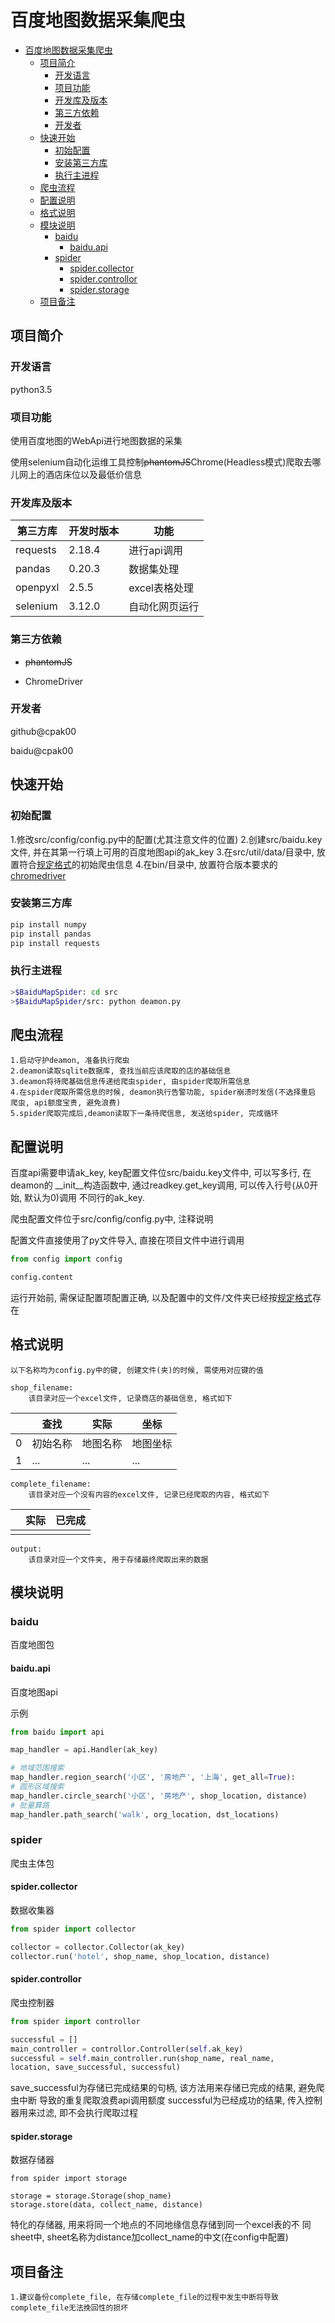 # 百度地图数据采集爬虫

<!-- TOC -->

- [百度地图数据采集爬虫](#百度地图数据采集爬虫)
    - [项目简介](#项目简介)
        - [开发语言](#开发语言)
        - [项目功能](#项目功能)
        - [开发库及版本](#开发库及版本)
        - [第三方依赖](#第三方依赖)
        - [开发者](#开发者)
    - [快速开始](#快速开始)
        - [初始配置](#初始配置)
        - [安装第三方库](#安装第三方库)
        - [执行主进程](#执行主进程)
    - [爬虫流程](#爬虫流程)
    - [配置说明](#配置说明)
    - [格式说明](#格式说明)
    - [模块说明](#模块说明)
        - [baidu](#baidu)
            - [baidu.api](#baiduapi)
        - [spider](#spider)
            - [spider.collector](#spidercollector)
            - [spider.controllor](#spidercontrollor)
            - [spider.storage](#spiderstorage)
    - [项目备注](#项目备注)

<!-- /TOC -->

## 项目简介

### 开发语言
python3.5

### 项目功能
使用百度地图的WebApi进行地图数据的采集

使用selenium自动化运维工具控制~~phantomJS~~Chrome(Headless模式)爬取去哪儿网上的酒店床位以及最低价信息


### 开发库及版本
第三方库 | 开发时版本 | 功能
---------|------------|----------
requests | 2.18.4     | 进行api调用
pandas   | 0.20.3     | 数据集处理
openpyxl | 2.5.5      | excel表格处理
selenium | 3.12.0     | 自动化网页运行

### 第三方依赖

* ~~phantomJS~~

* ChromeDriver

### 开发者

github@cpak00

baidu@cpak00

## 快速开始

### 初始配置
1.修改src/config/config.py中的配置(尤其注意文件的位置)
2.创建src/baidu.key文件, 并在其第一行填上可用的百度地图api的ak_key
3.在src/util/data/目录中, 放置符合[规定格式](#格式说明)的初始爬虫信息
4.在bin/目录中, 放置符合版本要求的[chromedriver](https://sites.google.com/a/chromium.org/chromedriver/downloads)

### 安装第三方库
```bash
pip install numpy
pip install pandas
pip install requests
```

### 执行主进程
```bash
>$BaiduMapSpider: cd src
>$BaiduMapSpider/src: python deamon.py
```

## 爬虫流程

    1.启动守护deamon, 准备执行爬虫
    2.deamon读取sqlite数据库, 查找当前应该爬取的店的基础信息
    3.deamon将待爬基础信息传递给爬虫spider, 由spider爬取所需信息
    4.在spider爬取所需信息的时候, deamon执行告警功能, spider崩溃时发信(不选择重启
    爬虫, api额度宝贵, 避免浪费)
    5.spider爬取完成后,deamon读取下一条待爬信息, 发送给spider, 完成循环

## 配置说明
百度api需要申请ak_key, key配置文件位src/baidu.key文件中, 可以写多行, 在deamon的
__init__构造函数中, 通过readkey.get_key调用, 可以传入行号(从0开始, 默认为0)调用
不同行的ak_key.

爬虫配置文件位于src/config/config.py中, 注释说明

配置文件直接使用了py文件导入, 直接在项目文件中进行调用
```python
from config import config

config.content
```

运行开始前, 需保证配置项配置正确, 以及配置中的文件/文件夹已经按[规定格式](#格式说明)存在
    
## 格式说明

    以下名称均为config.py中的键, 创建文件(夹)的时候, 需使用对应键的值

    shop_filename:
        该目录对应一个excel文件, 记录商店的基础信息, 格式如下
        
|  |查找|实际|坐标
--|--|--|--
0|初始名称|地图名称|地图坐标
1|...|...|...

    complete_filename:
        该目录对应一个没有内容的excel文件, 记录已经爬取的内容, 格式如下

|  |实际|已完成
--|--|--
||

    output:
        该目录对应一个文件夹, 用于存储最终爬取出来的数据

## 模块说明

### baidu

百度地图包

#### baidu.api

百度地图api

示例
```python
from baidu import api

map_handler = api.Handler(ak_key)

# 地域范围搜索
map_handler.region_search('小区', '房地产', '上海', get_all=True):
# 圆形区域搜索
map_handler.circle_search('小区', '房地产', shop_location, distance)
# 批量算路
map_handler.path_search('walk', org_location, dst_locations)
```

### spider

爬虫主体包

#### spider.collector

数据收集器

```python
from spider import collector

collector = collector.Collector(ak_key)
collector.run('hotel', shop_name, shop_location, distance)

```

#### spider.controllor

爬虫控制器

```python
from spider import controllor

successful = []
main_controller = controllor.Controller(self.ak_key)
successful = self.main_controller.run(shop_name, real_name, 
location, save_successful, successful)
```

save_successful为存储已完成结果的句柄, 该方法用来存储已完成的结果, 避免爬虫中断
导致的重复爬取浪费api调用额度
successful为已经成功的结果, 传入控制器用来过滤, 即不会执行爬取过程

#### spider.storage

数据存储器

```
from spider import storage

storage = storage.Storage(shop_name)
storage.store(data, collect_name, distance)
```

特化的存储器, 用来将同一个地点的不同地缘信息存储到同一个excel表的不
同sheet中, sheet名称为distance加collect_name的中文(在config中配置)

## 项目备注

    1.建议备份complete_file, 在存储complete_file的过程中发生中断将导致complete_file无法挽回性的损坏
